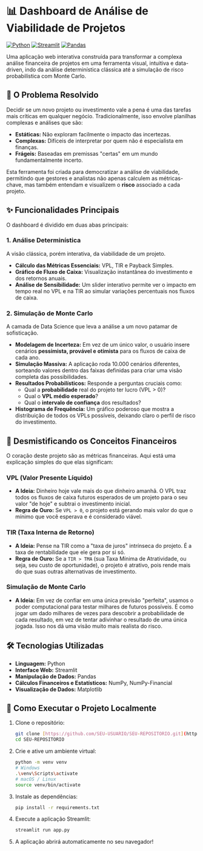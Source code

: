 # 📊 Dashboard de Análise de Viabilidade de Projetos

[![Python](https://img.shields.io/badge/Python-3.9%2B-blue?style=for-the-badge&logo=python)](https://www.python.org/)
[![Streamlit](https://img.shields.io/badge/Streamlit-1.27%2B-red?style=for-the-badge&logo=streamlit)](https://streamlit.io/)
[![Pandas](https://img.shields.io/badge/Pandas-2.1%2B-purple?style=for-the-badge&logo=pandas)](https://pandas.pydata.org/)

Uma aplicação web interativa construída para transformar a complexa análise financeira de projetos em uma ferramenta visual, intuitiva e data-driven, indo da análise determinística clássica até a simulação de risco probabilística com Monte Carlo.

## 🎯 O Problema Resolvido

Decidir se um novo projeto ou investimento vale a pena é uma das tarefas mais críticas em qualquer negócio. Tradicionalmente, isso envolve planilhas complexas e análises que são:
* **Estáticas:** Não exploram facilmente o impacto das incertezas.
* **Complexas:** Difíceis de interpretar por quem não é especialista em finanças.
* **Frágeis:** Baseadas em premissas "certas" em um mundo fundamentalmente incerto.

Esta ferramenta foi criada para democratizar a análise de viabilidade, permitindo que gestores e analistas não apenas calculem as métricas-chave, mas também entendam e visualizem o **risco** associado a cada projeto.

## ✨ Funcionalidades Principais

O dashboard é dividido em duas abas principais:

### 1. Análise Determinística
A visão clássica, porém interativa, da viabilidade de um projeto.
* **Cálculo das Métricas Essenciais:** VPL, TIR e Payback Simples.
* **Gráfico de Fluxo de Caixa:** Visualização instantânea do investimento e dos retornos anuais.
* **Análise de Sensibilidade:** Um slider interativo permite ver o impacto em tempo real no VPL e na TIR ao simular variações percentuais nos fluxos de caixa.

### 2. Simulação de Monte Carlo
A camada de Data Science que leva a análise a um novo patamar de sofisticação.
* **Modelagem de Incerteza:** Em vez de um único valor, o usuário insere cenários **pessimista, provável e otimista** para os fluxos de caixa de cada ano.
* **Simulação Massiva:** A aplicação roda 10.000 cenários diferentes, sorteando valores dentro das faixas definidas para criar uma visão completa das possibilidades.
* **Resultados Probabilísticos:** Responde a perguntas cruciais como:
    * Qual a **probabilidade** real do projeto ter lucro (VPL > 0)?
    * Qual o **VPL médio esperado**?
    * Qual o **intervalo de confiança** dos resultados?
* **Histograma de Frequência:** Um gráfico poderoso que mostra a distribuição de todos os VPLs possíveis, deixando claro o perfil de risco do investimento.

## 🧠 Desmistificando os Conceitos Financeiros

O coração deste projeto são as métricas financeiras. Aqui está uma explicação simples do que elas significam:

### **VPL (Valor Presente Líquido)**
* **A Ideia:** Dinheiro hoje vale mais do que dinheiro amanhã. O VPL traz todos os fluxos de caixa futuros esperados de um projeto para o seu valor "de hoje" e subtrai o investimento inicial.
* **Regra de Ouro:** Se `VPL > 0`, o projeto está gerando mais valor do que o mínimo que você esperava e é considerado viável.

### **TIR (Taxa Interna de Retorno)**
* **A Ideia:** Pense na TIR como a "taxa de juros" intrínseca do projeto. É a taxa de rentabilidade que ele gera por si só.
* **Regra de Ouro:** Se a `TIR > TMA` (sua Taxa Mínima de Atratividade, ou seja, seu custo de oportunidade), o projeto é atrativo, pois rende mais do que suas outras alternativas de investimento.

### **Simulação de Monte Carlo**
* **A Ideia:** Em vez de confiar em uma única previsão "perfeita", usamos o poder computacional para testar milhares de futuros possíveis. É como jogar um dado milhares de vezes para descobrir a probabilidade de cada resultado, em vez de tentar adivinhar o resultado de uma única jogada. Isso nos dá uma visão muito mais realista do risco.

## 🛠️ Tecnologias Utilizadas

* **Linguagem:** Python
* **Interface Web:** Streamlit
* **Manipulação de Dados:** Pandas
* **Cálculos Financeiros e Estatísticos:** NumPy, NumPy-Financial
* **Visualização de Dados:** Matplotlib

## 🚀 Como Executar o Projeto Localmente

1.  Clone o repositório:
    ```bash
    git clone [https://github.com/SEU-USUARIO/SEU-REPOSITORIO.git](https://github.com/SEU-USUARIO/SEU-REPOSITORIO.git)
    cd SEU-REPOSITORIO
    ```
2.  Crie e ative um ambiente virtual:
    ```bash
    python -m venv venv
    # Windows
    .\venv\Scripts\activate
    # macOS / Linux
    source venv/bin/activate
    ```
3.  Instale as dependências:
    ```bash
    pip install -r requirements.txt
    ```
4.  Execute a aplicação Streamlit:
    ```bash
    streamlit run app.py
    ```
5.  A aplicação abrirá automaticamente no seu navegador!
